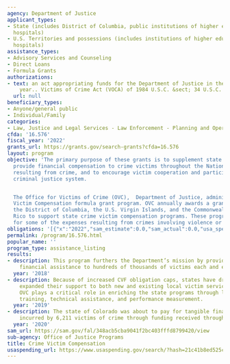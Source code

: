```yaml
---
agency: Department of Justice
applicant_types:
- State (includes District of Columbia, public institutions of higher education and
  hospitals)
- U.S. Territories and possessions (includes institutions of higher education and
  hospitals)
assistance_types:
- Advisory Services and Counseling
- Direct Loans
- Formula Grants
authorizations:
- text: an act appropriating funds for the Department of Justice in the current fiscal
    year.. Victims of Crime Act (VOCA) of 1984 U.S.C. &sect; 34 U.S.C. 20102.
  url: null
beneficiary_types:
- Anyone/general public
- Individual/Family
categories:
- Law, Justice and Legal Services - Law Enforcement - Planning and Operations
cfda: '16.576'
fiscal_year: '2022'
grants_url: https://grants.gov/search-grants?cfda=16.576
layout: program
objective: 'The primary purpose of these grants is to supplement state efforts to
  provide financial compensation to crime victims throughout the Nation for costs
  resulting from crime, and to encourage victim cooperation and participation in the
  criminal justice system.


  The Office for Victims of Crime (OVC),  Department of Justice, administers the Crime
  Victim Compensation formula grant program. OVC annually awards a grant to each state,
  the District of Columbia, the U.S. Virgin Islands, and the Commonwealth of Puerto
  Rico to support state crime victim compensation programs. These programs help pay
  for some of the expenses resulting from crimes involving violence or abuse.'
obligations: '[{"x":"2022","sam_estimate":0.0,"sam_actual":0.0,"usa_spending_actual":180039052.12},{"x":"2023","sam_estimate":0.0,"sam_actual":0.0,"usa_spending_actual":169500984.65},{"x":"2024","sam_estimate":0.0,"sam_actual":0.0,"usa_spending_actual":-810644.37}]'
permalink: /program/16.576.html
popular_name: ''
program_type: assistance_listing
results:
- description: This program furthers the Department’s mission by providing crucial
    financial assistance to hundreds of thousands of victims each and every year.
  year: '2018'
- description: Because of increased CVF obligation caps, states have dramatically
    expanded their support to both new and existing local victim service programs.
    OVC plays a critical role in enriching the state programs through leadership,
    training, technical assistance, and performance measurement.
  year: '2019'
- description: The state of Colorado was about to pay for tangible financial losses
    incurred by 6,211 victims of crime through funding received through the program.
  year: '2020'
sam_url: https://sam.gov/fal/348acb5cba9041f2bc403fffd8799420/view
sub-agency: Office of Justice Programs
title: Crime Victim Compensation
usaspending_url: https://www.usaspending.gov/search/?hash=21c41b8ed525ca71df494314eb9e20c0
---
```

